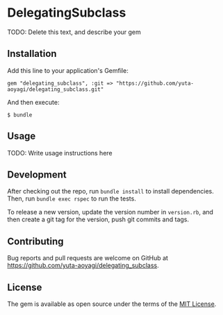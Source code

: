 # DelegatingSubclass

TODO: Delete this text, and describe your gem

## Installation

Add this line to your application's Gemfile:

    gem "delegating_subclass", :git => "https://github.com/yuta-aoyagi/delegating_subclass.git"

And then execute:

    $ bundle

## Usage

TODO: Write usage instructions here

## Development

After checking out the repo, run `bundle install` to install dependencies. Then, run `bundle exec rspec` to run the tests.

To release a new version, update the version number in `version.rb`, and then create a git tag for the version, push git commits and tags.

## Contributing

Bug reports and pull requests are welcome on GitHub at https://github.com/yuta-aoyagi/delegating_subclass.

## License

The gem is available as open source under the terms of the [MIT License](http://opensource.org/licenses/MIT).
